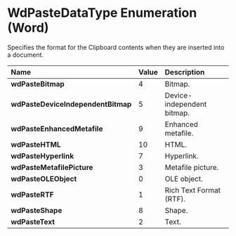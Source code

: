 
# WdPasteDataType Enumeration (Word)

Specifies the format for the Clipboard contents when they are inserted into a document.



|**Name**|**Value**|**Description**|
|:-----|:-----|:-----|
|**wdPasteBitmap**|4|Bitmap.|
|**wdPasteDeviceIndependentBitmap**|5|Device-independent bitmap.|
|**wdPasteEnhancedMetafile**|9|Enhanced metafile.|
|**wdPasteHTML**|10|HTML.|
|**wdPasteHyperlink**|7|Hyperlink.|
|**wdPasteMetafilePicture**|3|Metafile picture.|
|**wdPasteOLEObject**|0|OLE object.|
|**wdPasteRTF**|1|Rich Text Format (RTF).|
|**wdPasteShape**|8|Shape.|
|**wdPasteText**|2|Text.|

